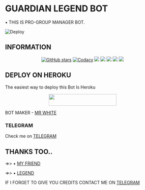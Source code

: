 # GUARDIAN LEGEND BOT
▪️ THIS IS PRO-GROUP MANAGER BOT.

![Deploy](https://telegra.ph/file/756c6b0640d636895fef1.jpg)

## INFORMATION

<p align="center">
    <a href="https://github.com/TEAMOFDEVIL-X/TIANABOT/stargazers"><img src="https://img.shields.io/github/stars/TEAMOFDEVIL-X/TIANABOT?style=for-the-badge" alt="GitHub stars" /></a>
    <a href="https://app.codacy.com/manual/TEAMOFDEVIL-X/TIANABOT/dashboard"> <img src="https://img.shields.io/codacy/grade/4d58f2a402b54aed8a7d95f7add45a81?color=brightgreen&logo=codacy&logoColor=green&style=for-the-badge" alt="Codacy" /></a>
    <a href="https://github.com/TEAMOFDEVIL-X/TIANABOT"> <img src="https://img.shields.io/github/repo-size/TEAMOFDEVIL-X/TIANABOT?color=orange&logo=github&logoColor=green&style=for-the-badge" /></a>
    <a href="https://github.com/TEAMOFDEVIL-X/TIANABOT/commits/prince"> <img src="https://img.shields.io/github/last-commit/TEAMOFDEVIL-X/TIANABOT?color=brown&logo=github&logoColor=green&style=for-the-badge" /></a>
    <a href="https://github.com/TEAMOFDEVIL-X/TIANABOT/issues"> <img src="https://img.shields.io/github/issues/TEAMOFDEVIL-X/TIANABOT?color=blueviolet&logo=github&logoColor=green&style=for-the-badge" /></a>
    <a href="https://github.com/TEAMOFDEVIL-X/TIANABOT/network/members"> <img src="https://img.shields.io/github/forks/TEAMOFDEVIL-X/TIANABOT?color=red&logo=github&logoColor=green&style=for-the-badge" /></a>  
    <a href="https://pypi.org/project/Telethon/"> <img src="https://img.shields.io/pypi/v/telethon?color=yellow&label=telethon&logo=python&logoColor=green&style=for-the-badge" /></a>
</p>

## DEPLOY ON HEROKU 

The easiest way to deploy this Bot Is Heroku

<p align="center"><a href="https://heroku.com/deploy?template=https://lol"> <img src="https://img.shields.io/badge/Deploy%20To%20Heroku-black?style=for-the-badge&logo=heroku" width="220" height="38.45"/></a></p>

BOT MAKER - [MR WHITE](https://t.me/HAHAHAHAHAHAHAHAHAH_ENNA_SOLLU)

### TELEGRAM
Check me on [TELEGRAM](https://t.me/GUARDIAN_GOD_BOT)

## THANKS TOO.. 
=>> ▪️ [MY FRIEND](https://github.com/Kishoth-45)

=>> ▪️ [LEGEND](https://github.com/asparzival)

IF I FORGET TO GIVE YOU CREDITS CONTACT ME ON [TELEGRAM](https://t.me/DEVILSDAD_PRINCE) 

